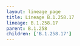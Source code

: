 ```yaml
---
layout: lineage_page
title: Lineage B.1.258.17
lineage: B.1.258.17
parent: B.1.258
children: ['B.1.258.17']
---
```

